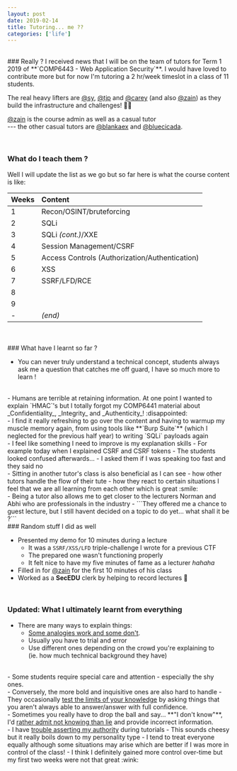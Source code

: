 ```yaml
---
layout: post
date: 2019-02-14
title: Tutoring... me ??
categories: ['life']
---
```


<br/>  
### Really ?
I received news that I will be on the team of tutors for Term 1 2019 of **`COMP6443 - Web Application Security`**. I would have loved to contribute more but for now I'm tutoring a 2 hr/week timeslot in a class of 11 students.  
 
The real heavy lifters are <u>@sy</u>, <u>@tjp</u> and <u>@carey</u> (and also <u>@zain</u>) as they build the infrastructure and challenges!  :wrench::triangular_flag_on_post:  

<u>@zain</u> is the course admin as well as a casual tutor   
---  the other casual tutors are <u>@blankaex</u> and <u>@bluecicada</u>.

<br/>

### What do I teach them ?

Well I will update the list as we go but so far here is what the course content is like:

| **Weeks** | **Content** |
|:------|:--------|
| 1 | Recon/OSINT/bruteforcing |
| 2 | SQLi |
| 3 | SQLi _(cont.)_/XXE |
| 4 | Session Management/CSRF |
| 5 | Access Controls (Authorization/Authentication) |
| 6 | XSS |
| 7 | SSRF/LFD/RCE |
| 8 | |
| 9 | |
| - | _(end)_ |

<br/>
<br/>
### What have I learnt so far ?

- You can never truly understand a technical concept, students always ask me a question that catches me off guard, I have so much more to learn !  
<br/>
- Humans are terrible at retaining information. At one point I wanted to explain `HMAC`'s but I totally forgot my COMP6441 material about _Confidentiality_, _Integrity_ and _Authenticity_! :disappointed:  
<br/>
- I find it really refreshing to go over the content and having to warmup my muscle memory again, from using tools like **`Burp Suite`** (which I neglected for the previous half year) to writing `SQLi` payloads again  
<br/>
- I feel like something I need to improve is my explanation skills
  - For example today when I explained CSRF and CSRF tokens 
  - The students looked confused afterwards...
  - I asked them if I was speaking too fast and they said no  
<br/>
- Sitting in another tutor's class is also beneficial as I can see 
  - how other tutors handle the flow of their tute
  - how they react to certain situations  
I feel that we are all learning from each other which is great :smile:  
<br/>
- Being a tutor also allows me to get closer to the lecturers Norman and Abhi who are professionals in the industry
  - ```They offered me a chance to guest lecture, but I still havent decided on a topic to do yet... what shall it be ?```

<br/>
### Random stuff I did as well

- Presented my demo for 10 minutes during a lecture
  - It was a `SSRF/XSS/LFD` triple-challenge I wrote for a previous CTF
  - The prepared one wasn't functioning properly
  - It felt nice to have my five minutes of fame as a lecturer _hahaha_ 
- Filled in for <u>@zain</u> for the first 10 minutes of his class
- Worked as a **SecEDU** clerk by helping to record lectures :movie_camera:

  
<br/>

### Updated: What I ultimately learnt from everything
- There are many ways to explain things: 
  - <u>Some analogies work and some don't</u>.
  - Usually you have to trial and error
  - Use different ones depending on the crowd you're explaining to  
    (ie. how much technical background they have)  
 <br/> 
- Some students require special care and attention
  -  especially the shy ones.    
<br/>
- Conversely, the more bold and inquisitive ones are also hard to handle
  - They occasionally <u>test the limits of your knowledge</u> by asking things that you aren't always able to answer/answer with full confidence.    
<br/>
- Sometimes you really have to drop the ball and say... **"I don't know"**, 
I'd <u>rather admit not knowing than lie</u> and provide incorrect information.    
<br/>
- I have <u>trouble asserting my authority</u> during tutorials
  - This sounds cheesy but it really boils down to my personality type
  - I tend to treat everyone equally although some situations may arise which are better if I was more in control of the class! 
  - I think I definitely gained more control over-time but my first two weeks were not that great :wink:
